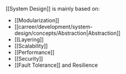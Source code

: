 [[System Design]] is mainly based on:
- [[Modularization]]
- [[carreer/development/system-design/concepts/Abstraction|Abstraction]]
- [[Layering]]
- [[Scalability]]
- [[Performance]]
- [[Security]]
- [[Fault Tolerance]] and Resilience